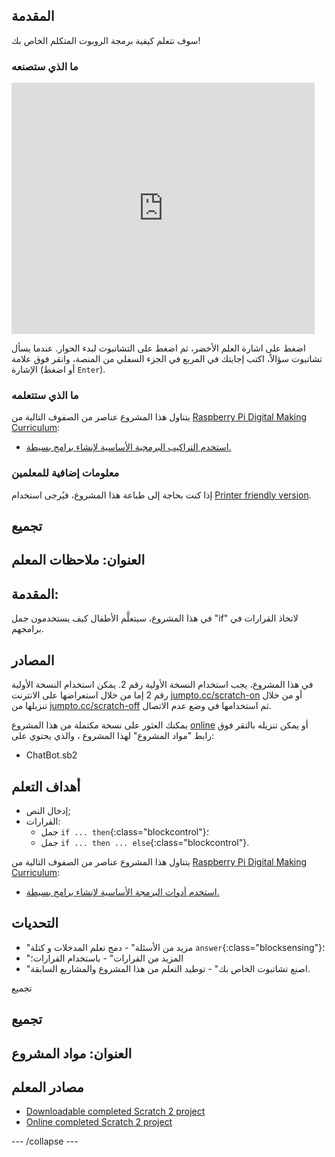 ## المقدمة

سوف تتعلم كيفية برمجة الروبوت المتكلم الخاص بك!

### ما الذي ستصنعه

<div class="scratch-preview">
  <iframe allowtransparency="true" width="485" height="402" src="https://scratch.mit.edu/projects/embed/26762091/?autostart=false" frameborder="0"></iframe>
</div>

اضغط على اشارة العلم الأخضر، ثم اضغط على التشاتبوت لبدء الحوار. عندما يسأل تشاتبوت سؤالاً، اكتب إجابتك في المربع في الجزء السفلي من المنصة، وانقر فوق علامة الإشارة (أو اضغط `Enter`).

### ما الذي ستتعلمه

يتناول هذا المشروع عناصر من الصفوف التالية من [Raspberry Pi Digital Making Curriculum](http://rpf.io/curriculum):

+ [استخدم التراكيب البرمجية الأساسية لإنشاء برامج بسيطة.](https://www.raspberrypi.org/curriculum/programming/creator)

### معلومات إضافية للمعلمين

إذا كنت بحاجة إلى طباعة هذا المشروع، فيُرجى استخدام [Printer friendly version](https://projects.raspberrypi.org/en/projects/chatbot/print).

## تجميع

## العنوان: ملاحظات المعلم

## المقدمة:

في هذا المشروع، سيتعلَّم الأطفال كيف يستخدمون جمل "if" لاتخاذ القرارات في برامجهم.

## المصادر

في هذا المشروع، يجب استخدام النسخة الأولية رقم 2. يمكن استخدام النسخة الأولية رقم 2 إما من خلال استعراضها على الانترنت [jumpto.cc/scratch-on](http://jumpto.cc/scratch-on) أو من خلال تنزيلها من [jumpto.cc/scratch-off](http://jumpto.cc/scratch-off) ثم استخدامها في وضع عدم الاتصال.

يمكنك العثور على نسخة مكتملة من هذا المشروع [online](http://scratch.mit.edu/projects/26762091/#editor) أو يمكن تنزيله بالنقر فوق رابط "مواد المشروع" لهذا المشروع ، والذي يحتوي على:

+ ChatBot.sb2

## أهداف التعلم

+ إدخال النص;
+ القرارات: 
    + جمل `if ... then`{:class="blockcontrol"}؛
    + جمل `if ... then ... else`{:class="blockcontrol"}.

يتناول هذا المشروع عناصر من الصفوف التالية من [Raspberry Pi Digital Making Curriculum](http://rpf.io/curriculum):

+ [استخدم أدوات البرمجة الأساسية لإنشاء برامج بسيطة.](https://www.raspberrypi.org/curriculum/programming/creator)

## التحديات

+ "مزيد من الأسئلة" - دمج تعلم المدخلات و كتلة `answer`{:class="blocksensing"}؛
+ "المزيد من القرارات" - باستخدام القرارات؛
+ "اصنع تشاتبوت الخاص بك" - توطيد التعلم من هذا المشروع والمشاريع السابقة.

تجميع

## تجميع

## العنوان: مواد المشروع

## مصادر المعلم

+ [Downloadable completed Scratch 2 project](resources/ChatBot.sb2)
+ [Online completed Scratch 2 project](http://scratch.mit.edu/projects/26762091/#editor)

\--- /collapse \---
